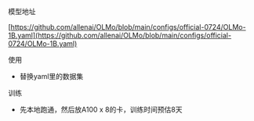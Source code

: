 模型地址

[https://github.com/allenai/OLMo/blob/main/configs/official-0724/OLMo-1B.yaml](https://github.com/allenai/OLMo/blob/main/configs/official-0724/OLMo-1B.yaml)



使用

* 替换yaml里的数据集



训练

* 先本地跑通，然后放A100 x 8的卡，训练时间预估8天



